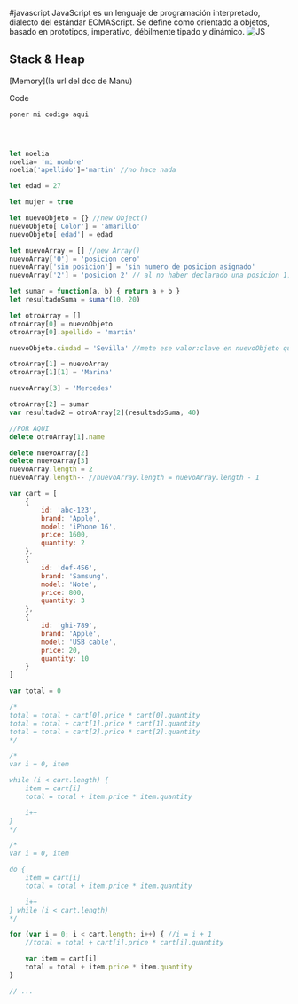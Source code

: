 #javascript
JavaScript es un lenguaje de programación interpretado, dialecto del estándar ECMAScript. Se define como orientado a objetos, ​ basado en prototipos, imperativo, débilmente tipado y dinámico.
![JS](https://media0.giphy.com/media/v1.Y2lkPTc5MGI3NjExMjJlYzAzZTEwb3h5N2xlbXpuZWdoaG8yaHZhdGc1dmwzbjVva2x2NCZlcD12MV9pbnRlcm5hbF9naWZfYnlfaWQmY3Q9Zw/SvFocn0wNMx0iv2rYz/giphy.gif)

## Stack & Heap
[Memory](la url del doc de Manu)

Code

```js
poner mi codigo aqui




let noelia
noelia= 'mi nombre'
noelia['apellido']='martin' //no hace nada 

let edad = 27

let mujer = true

let nuevoObjeto = {} //new Object()
nuevoObjeto['Color'] = 'amarillo'
nuevoObjeto['edad'] = edad

let nuevoArray = [] //new Array()
nuevoArray['0'] = 'posicion cero'
nuevoArray['sin posicion'] = 'sin numero de posicion asignado'
nuevoArray['2'] = 'posicion 2' // al no haber declarado una posicion 1, se contara como si existiera (emply) y tendremos una longitud 3.('sin posicion' no se cuenta detro de length)

let sumar = function(a, b) { return a + b }
let resultadoSuma = sumar(10, 20)

let otroArray = []
otroArray[0] = nuevoObjeto
otroArray[0].apellido = 'martin'

nuevoObjeto.ciudad = 'Sevilla' //mete ese valor:clave en nuevoObjeto que a su vez esta dentro de la posicion cero del otroArray

otroArray[1] = nuevoArray
otroArray[1][1] = 'Marina'

nuevoArray[3] = 'Mercedes'

otroArray[2] = sumar
var resultado2 = otroArray[2](resultadoSuma, 40)

//POR AQUI
delete otroArray[1].name

delete nuevoArray[2]
delete nuevoArray[3]
nuevoArray.length = 2
nuevoArray.length-- //nuevoArray.length = nuevoArray.length - 1

var cart = [
    { 
        id: 'abc-123', 
        brand: 'Apple', 
        model: 'iPhone 16',
        price: 1600,
        quantity: 2
    },
    {
        id: 'def-456',
        brand: 'Samsung',
        model: 'Note',
        price: 800,
        quantity: 3
    },
    {
        id: 'ghi-789',
        brand: 'Apple',
        model: 'USB cable',
        price: 20,
        quantity: 10
    }
]

var total = 0

/*
total = total + cart[0].price * cart[0].quantity
total = total + cart[1].price * cart[1].quantity
total = total + cart[2].price * cart[2].quantity
*/

/*
var i = 0, item

while (i < cart.length) {
    item = cart[i]
    total = total + item.price * item.quantity

    i++
}
*/

/*
var i = 0, item

do {
    item = cart[i]
    total = total + item.price * item.quantity

    i++
} while (i < cart.length)
*/

for (var i = 0; i < cart.length; i++) { //i = i + 1
    //total = total + cart[i].price * cart[i].quantity

    var item = cart[i]
    total = total + item.price * item.quantity
}

// ...


